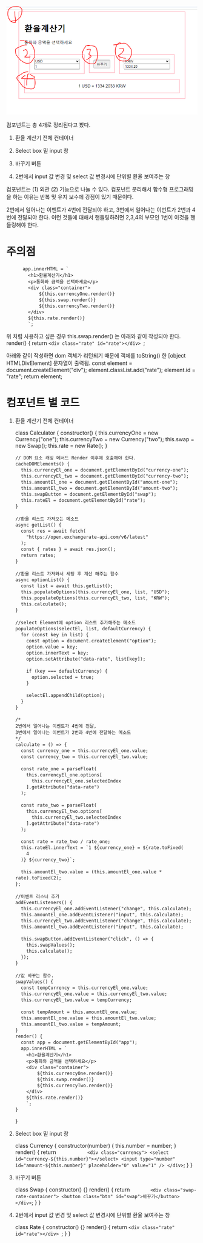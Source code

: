![alt text](image.png)

컴포넌트는 총 4개로 정리된다고 봤다.

1. 환율 계산기 전체 컨테이너

2. Select box 밑 input 창

3. 바꾸기 버튼

4. 2번에서 input 값 변경 및 select 값 변경시에 단위별 환율 보여주는 창

컴포넌트는 (1) 외관 (2) 기능으로 나눌 수 있다.
컴포넌트 분리해서 함수형 프로그래밍을 하는 이유는 반복 및 유지 보수에 강점이 있기 때문이다.

2번에서 일어나는 이벤트가 4번에 전달되야 하고,
3번에서 일어나는 이번트가 2번과 4번에 전달되야 한다.
이런 것들에 대해서 핸들링하려면 2,3,4의 부모인 1번이 이것을 핸들링해야 한다.

# 주의점

          app.innerHTML = `
            <h1>환율계산기</h1>
            <p>통화와 금액을 선택하세요</p>
            <div class="container">
                ${this.currencyOne.render()}
                ${this.swap.render()}
                ${this.currencyTwo.render()}
            </div>
            ${this.rate.render()}
            `;

위 처럼 사용하고 싶은 경우
this.swap.render() 는 아래와 같이 작성되야 한다.
render() {
return `<div class="rate" id="rate"></div>
         `;

아래와 같이 작성하면 dom 객체가 리턴되기 때문에 객체를 toString() 한 [object HTMLDivElement] 문자열이 출력됨.
const element = document.createElement("div");
element.classList.add("rate");
element.id = "rate";
return element;

# 컴포넌트 별 코드

1.  환율 계산기 전체 컨테이너

    class Calculator {
    constructor() {
    this.currencyOne = new Currency("one");
    this.currencyTwo = new Currency("two");
    this.swap = new Swap();
    this.rate = new Rate();
    }

        // DOM 요소 캐싱 메서드 Render 이후에 호출해야 한다.
        cacheDOMElements() {
          this.currencyEl_one = document.getElementById("currency-one");
          this.currencyEl_two = document.getElementById("currency-two");
          this.amountEl_one = document.getElementById("amount-one");
          this.amountEl_two = document.getElementById("amount-two");
          this.swapButton = document.getElementById("swap");
          this.rateEl = document.getElementById("rate");
        }

        //환율 리스트 가져오는 메소드
        async getList() {
          const res = await fetch(
            "https://open.exchangerate-api.com/v6/latest"
          );
          const { rates } = await res.json();
          return rates;
        }

        //환율 리스트 가져와서 세팅 후 계산 해주는 함수
        async optionList() {
          const list = await this.getList();
          this.populateOptions(this.currencyEl_one, list, "USD");
          this.populateOptions(this.currencyEl_two, list, "KRW");
          this.calculate();
        }

        //select Element에 option 리스트 추가해주는 메소드
        populateOptions(selectEl, list, defaultCurrency) {
          for (const key in list) {
            const option = document.createElement("option");
            option.value = key;
            option.innerText = key;
            option.setAttribute("data-rate", list[key]);

            if (key === defaultCurrency) {
              option.selected = true;
            }

            selectEl.appendChild(option);
          }
        }

        /*
        2번에서 일어나는 이벤트가 4번에 전달,
        3번에서 일어나는 이번트가 2번과 4번에 전달하는 메소드
        */
        calculate = () => {
          const currency_one = this.currencyEl_one.value;
          const currency_two = this.currencyEl_two.value;

          const rate_one = parseFloat(
            this.currencyEl_one.options[
              this.currencyEl_one.selectedIndex
            ].getAttribute("data-rate")
          );

          const rate_two = parseFloat(
            this.currencyEl_two.options[
              this.currencyEl_two.selectedIndex
            ].getAttribute("data-rate")
          );

          const rate = rate_two / rate_one;
          this.rateEl.innerText = `1 ${currency_one} = ${rate.toFixed(
            4
          )} ${currency_two}`;

          this.amountEl_two.value = (this.amountEl_one.value * rate).toFixed(2);
        };

        //이벤트 리스너 추가
        addEventListeners() {
          this.currencyEl_one.addEventListener("change", this.calculate);
          this.amountEl_one.addEventListener("input", this.calculate);
          this.currencyEl_two.addEventListener("change", this.calculate);
          this.amountEl_two.addEventListener("input", this.calculate);

          this.swapButton.addEventListener("click", () => {
            this.swapValues();
            this.calculate();
          });
        }

        //값 바꾸는 함수.
        swapValues() {
          const tempCurrency = this.currencyEl_one.value;
          this.currencyEl_one.value = this.currencyEl_two.value;
          this.currencyEl_two.value = tempCurrency;

          const tempAmount = this.amountEl_one.value;
          this.amountEl_one.value = this.amountEl_two.value;
          this.amountEl_two.value = tempAmount;
        }
        render() {
          const app = document.getElementById("app");
          app.innerHTML = `
            <h1>환율계산기</h1>
            <p>통화와 금액을 선택하세요</p>
            <div class="container">
                ${this.currencyOne.render()}
                ${this.swap.render()}
                ${this.currencyTwo.render()}
            </div>
            ${this.rate.render()}
            `;
        }

    }

2.  Select box 밑 input 창

    class Currency {
    constructor(number) {
    this.number = number;
    }
    render() {
    return `            <div class="currency">
                <select id="currency-${this.number}"></select>
                <input type="number" id="amount-${this.number}" placeholder="0" value="1" />
            </div>
           `;
    }
    }

3.  바꾸기 버튼

    class Swap {
    constructor() {}
    render() {
    return `        <div class="swap-rate-container">
            <button class="btn" id="swap">바꾸기</button>
        </div>
    `;
    }
    }

4.  2번에서 input 값 변경 및 select 값 변경시에 단위별 환율 보여주는 창

    class Rate {
    constructor() {}
    render() {
    return `<div class="rate" id="rate"></div>
     `;
    }
    }
